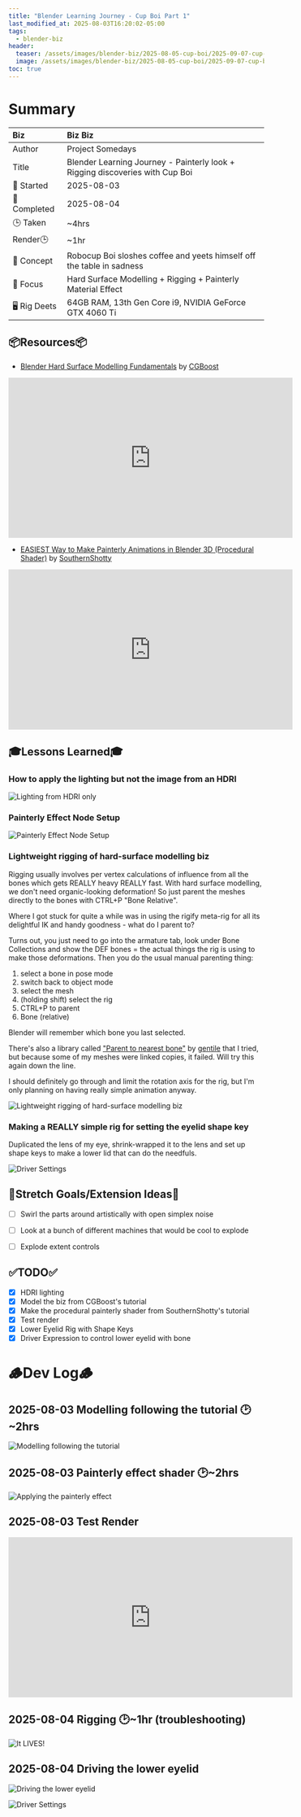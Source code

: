 ```yaml
---
title: "Blender Learning Journey - Cup Boi Part 1"
last_modified_at: 2025-08-03T16:20:02-05:00
tags:
  - blender-biz
header:
  teaser: /assets/images/blender-biz/2025-08-05-cup-boi/2025-09-07-cup-boi.png
  image: /assets/images/blender-biz/2025-08-05-cup-boi/2025-09-07-cup-boi-banner.png
toc: true
---
```


# Summary

| Biz             | Biz Biz                               |
|:--------        | :---------                                |
| Author          | Project Somedays                      |
| Title           | Blender Learning Journey - Painterly look + Rigging discoveries with Cup Boi |
| 📅 Started      | 2025-08-03        |
| 📅 Completed    | 2025-08-04        |
| 🕒 Taken        | ~4hrs                                  |
| Render🕒        | ~1hr          |
| 🤯 Concept      | Robocup Boi sloshes coffee and yeets himself off the table in sadness     |
| 🔎 Focus        | Hard Surface Modelling + Rigging + Painterly Material Effect      |
| 🖥️ Rig Deets    | 64GB RAM, 13th Gen Core i9, NVIDIA GeForce GTX 4060 Ti |


##  📦Resources📦
- [Blender Hard Surface Modelling Fundamentals](https://www.youtube.com/watch?v=nsTjnQ067sw) by [CGBoost](https://www.youtube.com/@cgboost)

<iframe width="560" height="315" src="https://www.youtube.com/embed/nsTjnQ067sw?si=y1vyx9QV-KW8v5g2" title="YouTube video player" frameborder="0" allow="accelerometer; autoplay; clipboard-write; encrypted-media; gyroscope; picture-in-picture; web-share" referrerpolicy="strict-origin-when-cross-origin" allowfullscreen></iframe>

- [EASIEST Way to Make Painterly Animations in Blender 3D (Procedural Shader)](https://www.youtube.com/watch?v=UfSw6428bcc) by [SouthernShotty](https://www.youtube.com/@SouthernShotty)

<iframe width="560" height="315" src="https://www.youtube.com/embed/UfSw6428bcc?si=bqQcY2NK5vsycRBn" title="YouTube video player" frameborder="0" allow="accelerometer; autoplay; clipboard-write; encrypted-media; gyroscope; picture-in-picture; web-share" referrerpolicy="strict-origin-when-cross-origin" allowfullscreen></iframe>

## 🎓Lessons Learned🎓
### How to apply the lighting but not the image from an HDRI

![Lighting from HDRI only](/assets/images/blender-biz/2025-08-05-cup-boi/2025-08-04%20Cup%20Boi%20World%20Node%20Setup.png "Aha! Mixshader with the camera ray as the factor... I'n sure I'll learn what that means one day 😅")

### Painterly Effect Node Setup  

![Painterly Effect Node Setup](/assets/images/blender-biz/2025-08-05-cup-boi/2025-08-04%20Cup%20Boi%20Painterly%20Effect.png "Oh MAN this unlocks a lot of biz")

### Lightweight rigging of hard-surface modelling biz

Rigging usually involves per vertex calculations of influence from all the bones which gets REALLY heavy REALLY fast.
With hard surface modelling, we don't need organic-looking deformation! So just parent the meshes directly to the bones with CTRL+P "Bone Relative".

Where I got stuck for quite a while was in using the rigify meta-rig for all its delightful IK and handy goodness - what do I parent to?

Turns out, you just need to go into the armature tab, look under Bone Collections and show the DEF bones = the actual things the rig is using to make those deformations. Then you do the usual manual parenting thing:

1. select a bone in pose mode
2. switch back to object mode
3. select the mesh
4. (holding shift) select the rig
5. CTRL+P to parent
6. Bone (relative)

Blender will remember which bone you last selected.

There's also a library called ["Parent to nearest bone"](https://github.com/g3ntile/parentToNearestBone) by  [gentile](https://github.com/g3ntile) that I tried, but because some of my meshes were linked copies, it failed. Will try this again down the line.

I should definitely go through and limit the rotation axis for the rig, but I'm only planning on having really simple animation anyway.

![Lightweight rigging of hard-surface modelling biz](/assets/images/blender-biz/2025-08-05-cup-boi/2025-08-04%20Cup%20Boi%20IK%20Wins.gif)

### Making a REALLY simple rig for setting the eyelid shape key

Duplicated the lens of my eye, shrink-wrapped it to the lens and set up shape keys to make a lower lid that can do the needfuls.

![Driver Settings](/assets/images/blender-biz/2025-08-05-cup-boi/2025-08-04-eyelid-driver-settings.png)

## 🎯Stretch Goals/Extension Ideas🎯
- [ ] Swirl the parts around artistically with open simplex noise
- [ ] Look at a bunch of different machines that would be cool to explode
- [ ] Explode extent controls


## ✅TODO✅
- [x] HDRI lighting
- [x] Model the biz from CGBoost's tutorial
- [x] Make the procedural painterly shader from SouthernShotty's tutorial
- [x] Test render
- [x] Lower Eyelid Rig with Shape Keys
- [x] Driver Expression to control lower eyelid with bone

# 🪵Dev Log🪵

## 2025-08-03 Modelling following the tutorial 🕑~2hrs  
  ![Modelling following the tutorial](/assets/images/blender-biz/2025-08-05-cup-boi/2025-08-04%20Cup%20Boi%20Modelling.png "I like it!")

## 2025-08-03 Painterly effect shader 🕑~2hrs
  ![Applying the painterly effect](/assets/images/blender-biz/2025-08-05-cup-boi/painterly-boi.png "LOVE this look")

## 2025-08-03 Test Render

<iframe width="560" height="315" src="https://www.youtube.com/embed/xO7khjSBym4" title="YouTube video player" frameborder="0" allow="accelerometer; autoplay; clipboard-write; encrypted-media; gyroscope; picture-in-picture; web-share" referrerpolicy="strict-origin-when-cross-origin" allowfullscreen></iframe>

## 2025-08-04 Rigging 🕑~1hr (troubleshooting)
  ![It LIVES!](/assets/images/blender-biz/2025-08-05-cup-boi/2025-08-04%20Rig%20is%20working.png "It LIVES!")

## 2025-08-04 Driving the lower eyelid

  ![Driving the lower eyelid](/assets/images/blender-biz/2025-08-05-cup-boi/2025-08-04%20Cup%20Boi%20Rigging%20Wins.gif "Oh this is VERY fun")

  ![Driver Settings](/assets/images/blender-biz/2025-08-05-cup-boi/eyelid-driver-settings.png "clamp for the win")

